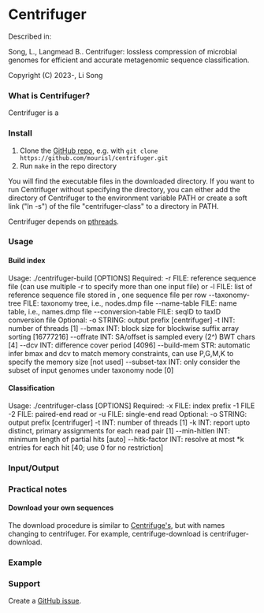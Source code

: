 Centrifuger
=======

Described in: 

  Song, L., Langmead B.. Centrifuger: lossless compression of microbial genomes for efficient and accurate metagenomic sequence classification.

  Copyright (C) 2023-, Li Song


### What is Centrifuger?

Centrifuger is a 

### Install

1. Clone the [GitHub repo](https://github.com/mourisl/centrifuger), e.g. with `git clone https://github.com/mourisl/centrifuger.git`
2. Run `make` in the repo directory

You will find the executable files in the downloaded directory. If you want to run Centrifuger without specifying the directory, you can either add the directory of Centrifuger to the environment variable PATH or create a soft link ("ln -s") of the file "centrifuger-class" to a directory in PATH.

Centrifuger depends on [pthreads](http://en.wikipedia.org/wiki/POSIX_Threads). 

### Usage

#### Build index

  Usage: ./centrifuger-build [OPTIONS]
    Required:
      -r FILE: reference sequence file (can use multiple -r to specify more than one input file)
          or
      -l FILE: list of reference sequence file stored in <file>, one sequence file per row
      --taxonomy-tree FILE: taxonomy tree, i.e., nodes.dmp file
      --name-table FILE: name table, i.e., names.dmp file
      --conversion-table FILE: seqID to taxID conversion file
    Optional:
      -o STRING: output prefix [centrifuger]
      -t INT: number of threads [1]
      --bmax INT: block size for blockwise suffix array sorting [16777216]
      --offrate INT: SA/offset is sampled every (2^<int>) BWT chars [4]
      --dcv INT: difference cover period [4096]
      --build-mem STR: automatic infer bmax and dcv to match memory constraints, can use P,G,M,K to specify the memory size [not used]
      --subset-tax INT: only consider the subset of input genomes under taxonomy node <int> [0]

#### Classification

  Usage: ./centrifuger-class [OPTIONS]
    Required:
      -x FILE: index prefix
      -1 FILE -2 FILE: paired-end read
        or
      -u FILE: single-end read
    Optional:
      -o STRING: output prefix [centrifuger]
      -t INT: number of threads [1]
      -k INT: report upto <int> distinct, primary assignments for each read pair [1]
      --min-hitlen INT: minimum length of partial hits [auto]
      --hitk-factor INT: resolve at most <int>*k entries for each hit [40; use 0 for no restriction]

### Input/Output
    

### Practical notes
#### Download your own sequences
The download procedure is similar to [Centrifuge's](), but with names changing to centrifuger. For example, centrifuge-download is centrifuger-download. 

### Example



### Support

Create a [GitHub issue](https://github.com/mourisl/centrifuger/issues). 
